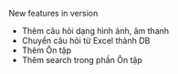 New features in version
- Thêm câu hỏi dạng hình ảnh, âm thanh
- Chuyển câu hỏi từ Excel thành DB
- Thêm Ôn tập
- Thêm search trong phần Ôn tập